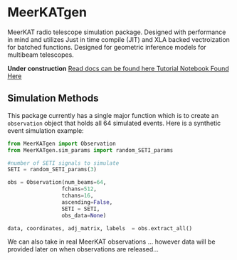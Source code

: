 # MeerKATgen
MeerKAT radio telescope simulation package. Designed with performance in mind and utilizes 
Just in time compile (JIT) and XLA backed vectroization for batched functions. Designed for 
geometric inference models for multibeam telescopes. 

**Under construction** 
[Read docs can be found here ](https://meerkatgen.readthedocs.io/en/latest/index.html)
[Tutorial Notebook Found Here](https://colab.research.google.com/drive/1bbvyIjla7tEnCzsvKdfFT1wQ_bVsfvFu?usp=sharing)

## Simulation Methods
This package currently has a single major function which is to create an ```observation``` object that holds all 64 
simulated events. Here is a synthetic event simulation example:

```python
from MeerKATgen import Observation
from MeerKATgen.sim_params import random_SETI_params

#number of SETI signals to simulate
SETI = random_SETI_params(3)

obs = Observation(num_beams=64,
                 fchans=512,
                 tchans=16,
                 ascending=False,
                 SETI = SETI,
                 obs_data=None)

data, coordinates, adj_matrix, labels  = obs.extract_all()
```
We can also take in real MeerKAT observations ... however data will be provided later on when observations are released...

